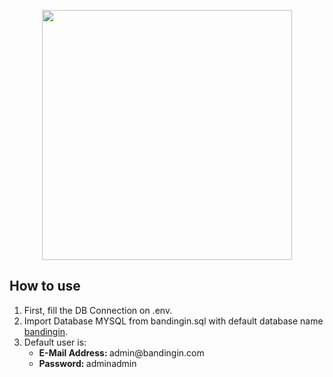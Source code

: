 <p align="center"><img src="https://res.cloudinary.com/dtfbvvkyp/image/upload/v1566331377/laravel-logolockup-cmyk-red.svg" width="400"></p>

## How to use

<ol>
    <li>First, fill the DB Connection on .env.</li>
    <li>Import Database MYSQL from bandingin.sql with default database name <u>bandingin</u>.</li>
    <li>Default user is:
        <ul>
            <li><span style="font-weight: bold;">E-Mail Address: </span>admin@bandingin.com</li>
            <li><span style="font-weight: bold;">Password: </span>adminadmin</li>
        </ul>
    </li>
</ol>

